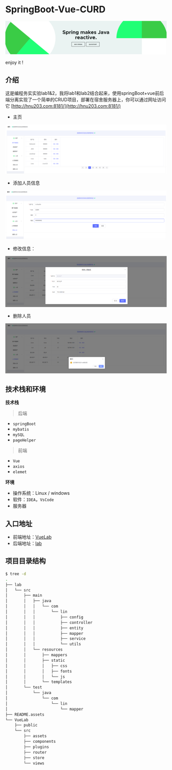 # SpringBoot-Vue-CURD

![image-20201118235705446](README.assets/image-20201118235705446.png)

enjoy it !



## 介绍

这是编程务实实验lab1&2，我将lab1和lab2结合起来，使用springBoot+vue前后端分离实现了一个简单的CRUD项目，部署在宿舍服务器上，你可以通过网址访问它 [http://hnu203.com:8181/](http://hnu203.com:8181/)

- 主页

![image-20201119000041455](README.assets/image-20201119000041455.png)

- 添加人员信息

![image-20201119000354529](README.assets/image-20201119000354529.png)

- 修改信息：

![image-20201119000438507](README.assets/image-20201119000438507.png)

- 删除人员

![image-20201119000502096](README.assets/image-20201119000502096.png)



## 技术栈和环境

**技术栈**

> 后端

- `springBoot`
- `mybatis`
- `mySQL`
- `pageHelper`

> 前端

- `Vue`
- `axios`
- `elemet`

**环境**

- 操作系统：Linux / windows
- 软件：`IDEA`，`VsCode`
- 服务器



## 入口地址

- 前端地址：[VueLab](https://github.com/LinXiaoDe/springBoot-Vue-CRUD/vueLab)
- 后端地址：[lab](https://github.com/LinXiaoDe/springBoot-Vue-CRUD/lab)



## 项目目录结构

```bash
$ tree -d
.
├── lab
│   └── src
│       ├── main
│       │   ├── java
│       │   │   └── com
│       │   │       └── lin
│       │   │           ├── config
│       │   │           ├── controller
│       │   │           ├── entity
│       │   │           ├── mapper
│       │   │           ├── service
│       │   │           └── utils
│       │   └── resources
│       │       ├── mappers
│       │       ├── static
│       │       │   ├── css
│       │       │   ├── fonts
│       │       │   └── js
│       │       └── templates
│       └── test
│           └── java
│               └── com
│                   └── lin
│                       └── mapper
├── README.assets
└── VueLab
    ├── public
    └── src
        ├── assets
        ├── components
        ├── plugins
        ├── router
        ├── store
        └── views
```

